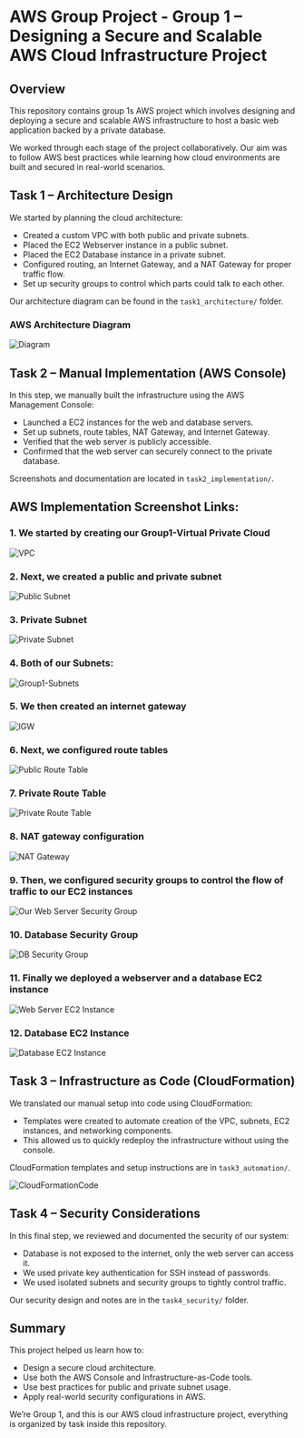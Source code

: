 # AWS Group Project - Group 1 – Designing a Secure and Scalable AWS Cloud Infrastructure Project

## Overview
This repository contains group 1s AWS project which involves designing and deploying a secure and scalable AWS infrastructure to host a basic web application backed by a private database.

We worked through each stage of the project collaboratively. Our aim was to follow AWS best practices while learning how cloud environments are built and secured in real-world scenarios.


## Task 1 – Architecture Design

We started by planning the cloud architecture:
- Created a custom VPC with both public and private subnets.
- Placed the EC2 Webserver instance in a public subnet.
- Placed the EC2 Database instance in a private subnet.
- Configured routing, an Internet Gateway, and a NAT Gateway for proper traffic flow.
- Set up security groups to control which parts could talk to each other.

Our architecture diagram can be found in the `task1_architecture/` folder.
### AWS Architecture Diagram
![Diagram](task1_architecture/DiagramFinalCopy.png)


## Task 2 – Manual Implementation (AWS Console)

In this step, we manually built the infrastructure using the AWS Management Console:
- Launched a EC2 instances for the web and database servers.
- Set up subnets, route tables, NAT Gateway, and Internet Gateway.
- Verified that the web server is publicly accessible.
- Confirmed that the web server can securely connect to the private database.

Screenshots and documentation are located in `task2_implementation/`.

## AWS Implementation Screenshot Links:

### 1. We started by creating our Group1-Virtual Private Cloud
![VPC](task2_implementation/Screenshots2/Picture1.png)

### 2. Next, we created a public and private subnet 
![Public Subnet](task2_implementation/Screenshots2/Picture2.png)

### 3. Private Subnet
![Private Subnet](task2_implementation/Screenshots2/Picture3.png)

### 4. Both of our Subnets:
![Group1-Subnets](task2_implementation/Screenshots2/Picture4.png)

### 5. We then created an internet gateway 
![IGW](task2_implementation/Screenshots2/Picture5.png)

### 6. Next, we configured route tables
![Public Route Table](task2_implementation/Screenshots2/Picture6.png)

### 7. Private Route Table
![Private Route Table](task2_implementation/Screenshots2/Picture7.png)

### 8. NAT gateway configuration 
![NAT Gateway](task2_implementation/Screenshots2/Picture8.png)

### 9. Then, we configured security groups to control the flow of traffic to our EC2 instances
![Our Web Server Security Group](task2_implementation/Screenshots2/Picture9.png)

### 10. Database Security Group 
![DB Security Group](task2_implementation/Screenshots2/Picture10.png)

### 11. Finally we deployed a webserver and a database EC2 instance 
![Web Server EC2 Instance](task2_implementation/Screenshots2/Picture11.png)

### 12. Database EC2 Instance 
![Database EC2 Instance](task2_implementation/Screenshots2/Picture12.png)



## Task 3 – Infrastructure as Code (CloudFormation)

We translated our manual setup into code using CloudFormation:
- Templates were created to automate creation of the VPC, subnets, EC2 instances, and networking components.
- This allowed us to quickly redeploy the infrastructure without using the console.

CloudFormation templates and setup instructions are in `task3_automation/`.

![CloudFormationCode](task3_automation/GROUP1-TASK3[1].YAML)

## Task 4 – Security Considerations

In this final step, we reviewed and documented the security of our system:
- Database is not exposed to the internet, only the web server can access it.
- We used private key authentication for SSH instead of passwords.
- We used isolated subnets and security groups to tightly control traffic.

Our security design and notes are in the `task4_security/` folder.

## Summary

This project helped us learn how to:
- Design a secure cloud architecture.
- Use both the AWS Console and Infrastructure-as-Code tools.
- Use best practices for public and private subnet usage.
- Apply real-world security configurations in AWS.

We’re Group 1, and this is our AWS cloud infrastructure project, everything is organized by task inside this repository.


